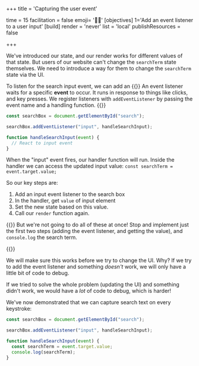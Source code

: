 +++
title = 'Capturing the user event'

time = 15
facilitation = false
emoji= '🦻🏻'
[objectives]
    1='Add an event listener to a user input'
[build]
  render = 'never'
  list = 'local'
  publishResources = false

+++

We've introduced our state, and our render works for different values of that state. But users of our website can't change the `searchTerm` state themselves. We need to introduce a way for them to change the `searchTerm` state via the UI.

To listen for the search input event, we can add an {{<tooltip title="event listener">}} An event listener waits for a specific **event** to occur. It runs in response to things like clicks, and key presses. We register listeners with <code>addEventListener</code> by passing the event name and a handling function. {{</tooltip>}}

```js
const searchBox = document.getElementById("search");

searchBox.addEventListener("input", handleSearchInput);

function handleSearchInput(event) {
  // React to input event
}
```

When the "input" event fires, our handler function will run. Inside the handler we can access the updated input value: `const searchTerm = event.target.value;`

So our key steps are:

1. Add an input event listener to the search box
2. In the handler, get `value` of input element
3. Set the new state based on this value.
4. Call our `render` function again.

{{<note type="warning" title="One thing at a time!">}}
But we're not going to do all of these at once! Stop and implement just the first two steps (adding the event listener, and getting the value), and `console.log` the search term.

{{</note>}}

We will make sure this works before we try to change the UI. Why? If we try to add the event listener and something _doesn't_ work, we will only have a little bit of code to debug.

If we tried to solve the whole problem (updating the UI) and something didn't work, we would have a _lot_ of code to debug, which is harder!

We've now demonstrated that we can capture search text on every keystroke:

```js
const searchBox = document.getElementById("search");

searchBox.addEventListener("input", handleSearchInput);

function handleSearchInput(event) {
  const searchTerm = event.target.value;
  console.log(searchTerm);
}
```
